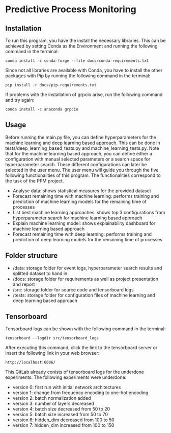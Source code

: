 # Predictive Process Monitoring 

## Installation
To run this program, you have the install the necessary libraries. 
This can be achieved by setting Conda as the Environment and running the following command in the terminal:
```
conda install -c conda-forge --file docs/conda-requirements.txt
```
Since not all libraries are available with Conda, 
you have to install the other packages with Pip by running the following command in the terminal:
```
pip install -r docs/pip-requirements.txt
```
If problems with the installation of grpcio arise, run the following command and try again:
```
conda install -c anaconda grpcio
```

## Usage
Before running the main.py file, you can define hyperparameters for 
the machine learning and deep learning based approach. This can be done in 
tests/deep_learning_based_tests.py and machine_learning_tests.py. Note that for the machine learning based approach, 
you can define either a configuration with manual selected parameters or a search space 
for hyperparameter search. These different configurations can later be selected in the user menu.
The user menu will guide you through the five following functionalities of this program. The functionalities correspond
to the task of the PPM project.
- Analyse data: shows statistical measures for the provided dataset
- Forecast remaining time with machine learning: performs training and prediction of machine learning models for the 
  remaining time of processes
- List best machine learning approaches: shows top 3 configurations from hyperparameter search for machine learning 
  based approach
- Explain machine learning model: shows explainability dashboard for machine learning based approach
- Forecast remaining time with deep learning: performs training and prediction of deep learning models for the 
  remaining time of processes

## Folder structure
- /data: storage folder for event logs, hyperparameter search results and splitted dataset to hand in
- /docs: storage folder for requirements as well as project presentation and report
- /src: storage folder for source code and tensorboard logs
- /tests: storage folder for configuration files of machine learning and deep learning based approach

## Tensorboard
Tensorboard logs can be shown with the following command in the terminal:
```
tensorboard --logdir src/tensorboard_logs  
```
After executing this command, click the link to the tensorboard server or 
insert the following link in your web browser: 
```
http://localhost:6006/
```
This GitLab already conists of tensorboard logs for the underdone experiments. The
following experiments were underdone:
- version 0: first run with initial network architectures
- version 1: change from frequency encoding to one-hot encoding
- version 2: batch normalization added
- version 3: number of layers decreased
- version 4: batch size decreased from 50 to 20
- version 5: batch size increased from 50 to 70
- version 6: hidden_dim decreased from 100 to 50
- version 7: hidden_dim increased from 100 to 150